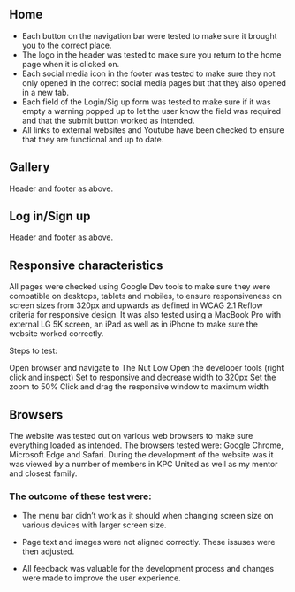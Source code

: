 ## Home

- Each button on the navigation bar were tested to make sure it brought you to the correct place.
- The logo in the header was tested to make sure you return to the home page when it is clicked on.
- Each social media icon in the footer was tested to make sure they not only opened in the correct social media pages but that they also opened in a new tab.
- Each field of the Login/Sig up form was tested to make sure if it was empty a warning popped up to let the user know the field was required and that the submit button worked as intended. 
- All links to external websites and Youtube have been checked to ensure that they are functional and up to date.

## Gallery
Header and footer as above.

## Log in/Sign up
Header and footer as above.

## Responsive characteristics

All pages were checked using Google Dev tools to make sure they were compatible on desktops, tablets and mobiles, to ensure responsiveness on screen sizes from 320px and upwards as defined in WCAG 2.1 Reflow criteria for responsive design. It was also tested using a MacBook Pro with external LG 5K screen, an iPad as well as in iPhone to make sure the website worked correctly.

Steps to test:

Open browser and navigate to The Nut Low
Open the developer tools (right click and inspect)
Set to responsive and decrease width to 320px
Set the zoom to 50%
Click and drag the responsive window to maximum width

## Browsers

The website was tested out on various web browsers to make sure everything loaded as intended. The browsers tested were: Google Chrome, Microsoft Edge and Safari.
During the development of the website was it was viewed by a number of members in KPC United as well as my mentor and closest family.

### The outcome of these test were:

- The menu bar didn’t work as it should when changing screen size on various devices with larger screen size.
- Page text and images were not aligned correctly. These issuses were then adjusted.

- All feedback was valuable for the development process and changes were made to improve the user experience.
